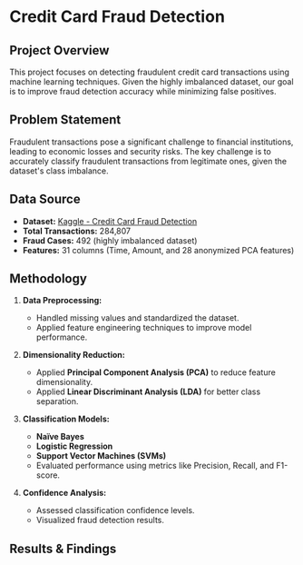# Credit Card Fraud Detection

## Project Overview
This project focuses on detecting fraudulent credit card transactions using machine learning techniques. Given the highly imbalanced dataset, our goal is to improve fraud detection accuracy while minimizing false positives.

## Problem Statement
Fraudulent transactions pose a significant challenge to financial institutions, leading to economic losses and security risks. The key challenge is to accurately classify fraudulent transactions from legitimate ones, given the dataset's class imbalance.

## Data Source
- **Dataset:** [Kaggle - Credit Card Fraud Detection](https://www.kaggle.com/datasets/mlg-ulb/creditcardfraud/data)
- **Total Transactions:** 284,807
- **Fraud Cases:** 492 (highly imbalanced dataset)
- **Features:** 31 columns (Time, Amount, and 28 anonymized PCA features)

## Methodology
1. **Data Preprocessing:**
   - Handled missing values and standardized the dataset.
   - Applied feature engineering techniques to improve model performance.

2. **Dimensionality Reduction:**
   - Applied **Principal Component Analysis (PCA)** to reduce feature dimensionality.
   - Applied **Linear Discriminant Analysis (LDA)** for better class separation.

3. **Classification Models:**
   - **Naïve Bayes**
   - **Logistic Regression**
   - **Support Vector Machines (SVMs)**
   - Evaluated performance using metrics like Precision, Recall, and F1-score.

4. **Confidence Analysis:**
   - Assessed classification confidence levels.
   - Visualized fraud detection results.

## Results & Findings


